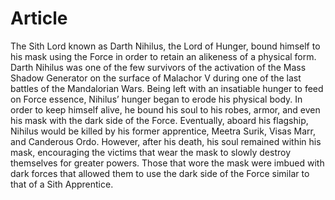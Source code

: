 # Article

The Sith Lord known as Darth Nihilus, the Lord of Hunger, bound himself to his mask using the Force in order to retain an alikeness of a physical form.
Darth Nihilus was one of the few survivors of the activation of the Mass Shadow Generator on the surface of Malachor V during one of the last battles of the Mandalorian Wars.
Being left with an insatiable hunger to feed on Force essence, Nihilus’ hunger began to erode his physical body.
In order to keep himself alive, he bound his soul to his robes, armor, and even his mask with the dark side of the Force.
Eventually, aboard his flagship, Nihilus would be killed by his former apprentice, Meetra Surik, Visas Marr, and Canderous Ordo.
However, after his death, his soul remained within his mask, encouraging the victims that wear the mask to slowly destroy themselves for greater powers.
Those that wore the mask were imbued with dark forces that allowed them to use the dark side of the Force similar to that of a Sith Apprentice.
